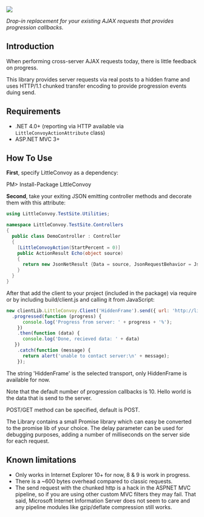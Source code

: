 <img src="https://raw.github.com/poulfoged/little-convoy/master/graphics/LittleConvoy%20Logo.png" />

*Drop-in replacement for your existing AJAX requests that provides progression callbacks.*

Introduction
------------
When performing cross-server AJAX requests today, there is little feedback on progress.

This library provides server requests via real posts to a hidden frame and uses HTTP/1.1 chunked transfer encoding to
provide progression events duing send.

Requirements
------------
* .NET 4.0+ (reporting via HTTP available via `LittleConvoyActionAttribute` class)
* ASP.NET MVC 3+

How To Use
----------
**First**, specify LittleConvoy as a dependency:

PM> Install-Package LittleConvoy

**Second**, take your exiting JSON emitting controller methods and decorate them with this attribute:

```csharp
using LittleConvoy.TestSite.Utilities;

namespace LittleConvoy.TestSite.Controllers
{
  public class DemoController : Controller
  {
    [LittleConvoyAction(StartPercent = 0)]
    public ActionResult Echo(object source)
    {
      return new JsonNetResult {Data = source, JsonRequestBehavior = JsonRequestBehavior.AllowGet};
    }
  }
}
```

After that add the client to your project (included in the package) via require or by including build/client.js
and calling it from JavaScript:

```javascript
new clientLib.LittleConvoy.Client('HiddenFrame').send({ url: 'http://littleconvoy.devchamp.com/demo/echo', delay: 0 }, { Hello: 'World'})
  .progressed(function (progress) {
      console.log('Progress from server: ' + progress + '%');
    })
    .then(function (data) {
      console.log('Done, recieved data: ' + data)
   })
    .catch(function (message) {
      return alert('unable to contact server:\n' + message);
    });
```

The string 'HiddenFrame' is the selected transport, only HiddenFrame is available for now.

Note that the default number of progression callbacks is 10. Hello world is the data that is send to the server. 

POST/GET method can be specified, default is POST.

The Library contains a small Promise library which can easy be converted to the promise lib of your choice. The delay parameter can be used for 
debugging purposes, adding a number of milliseconds on the server side for each request.

Known limitations
-----------------
* Only works in Internet Explorer 10+ for now, 8 & 9 is work in progress.
* There is a ~600 bytes overhead compared to classic requests.
* The send request with the chunked http is a hack in the ASPNET MVC pipeline, so if you are using other custom MVC filters they may fail. 
That said, Microsoft Internet Information Server does not seem to care and any pipeline modules like gzip/deflate compression still works.